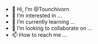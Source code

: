 - 👋 Hi, I’m @Tounchivorn
- 👀 I’m interested in ...
- 🌱 I’m currently learning ...
- 💞️ I’m looking to collaborate on ...
- 📫 How to reach me ...

<!---
Tounchivorn/Tounchivorn is a ✨ special ✨ repository because its `README.md` (this file) appears on your GitHub profile.
You can click the Preview link to take a look at your changes.
--->
